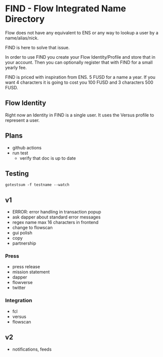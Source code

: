 # FIND - Flow Integrated Name Directory

Flow does not have any equivalent to ENS or any way to lookup a user by a name/alias/nick. 

FIND is here to solve that issue. 

In order to use FIND you create your Flow Identity/Profile and store that in your account. Then you can optionally register that with FIND for a small yearly fee. 

FIND is priced with inspiration from ENS. 5 FUSD for a name a year. If you want 4 characters it is going to cost you 100 FUSD and 3 characters 500 FUSD.

## Flow Identity

Right now an Identity in FIND is a single user.  It uses the Versus profile to represent a user.


## Plans
 - github actions
  - run test
	- verify that doc is up to date

## Testing
  
 `gotestsum -f testname --watch`

## v1
 - ERROR: error handling in transaction popup
  - ask dapper about standard error messages 
 - regex name max 16 characters in frontend
 - change to flowscan
 - gui polish
 - copy
 - partnership

### Press
 - press release
 - mission statement
 - dapper
 - flowverse
 - twitter 

### Integration
 - fcl
 - versus
 - flowscan

## v2
 - notifications, feeds


